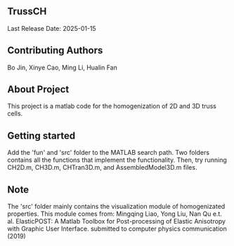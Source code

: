 ## TrussCH

Last Release Date: 2025-01-15

## Contributing Authors

Bo Jin, Xinye Cao, Ming Li, Hualin Fan

## About Project

This project is a matlab code for the homogenization of 2D and 3D truss cells. 

## Getting started

Add the 'fun' and 'src' folder to the MATLAB search path. Two folders contains all the functions that implement the functionality. Then, try running CH2D.m, CH3D.m, CHTran3D.m, and AssembledModel3D.m files.

## Note

The 'src' folder mainly contains the visualization module of homogenizated properties. This module comes from: Mingqing Liao, Yong Liu, Nan Qu e.t. al. ElasticPOST: A Matlab Toolbox for Post-processing of Elastic Anisotropy with Graphic User Interface. submitted to computer physics communication (2019)


